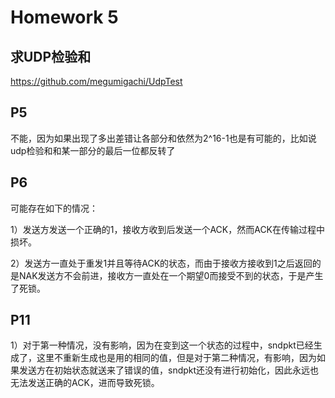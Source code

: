 # Homework 5  
## 求UDP检验和
https://github.com/megumigachi/UdpTest

## P5 

不能，因为如果出现了多出差错让各部分和依然为2^16-1也是有可能的，比如说udp检验和和某一部分的最后一位都反转了

## P6 

可能存在如下的情况：

1）发送方发送一个正确的1，接收方收到后发送一个ACK，然而ACK在传输过程中损坏。

2）发送方一直处于重发1并且等待ACK的状态，而由于接收方接收到1之后返回的是NAK发送方不会前进，接收方一直处在一个期望0而接受不到的状态，于是产生了死锁。



## P11  
1）对于第一种情况，没有影响，因为在变到这一个状态的过程中，sndpkt已经生成了，这里不重新生成也是用的相同的值，但是对于第二种情况，有影响，因为如果发送方在初始状态就送来了错误的值，sndpkt还没有进行初始化，因此永远也无法发送正确的ACK，进而导致死锁。